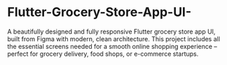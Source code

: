 # Flutter-Grocery-Store-App-UI-
A beautifully designed and fully responsive Flutter grocery store app UI, built from Figma with modern, clean architecture. This project includes all the essential screens needed for a smooth online shopping experience – perfect for grocery delivery, food shops, or e-commerce startups.
